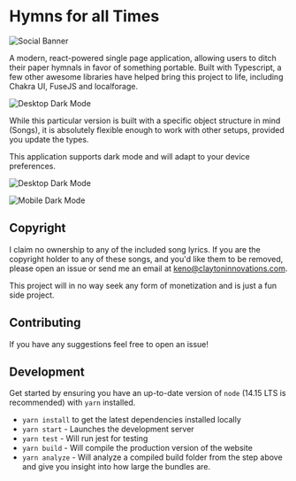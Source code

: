 # Hymns for all Times

![Social Banner](./public/social_banner_1.jpg)

A modern, react-powered single page application, allowing users to ditch their paper hymnals in favor of something portable. Built with Typescript, a few other awesome libraries have helped bring this project to life, including Chakra UI, FuseJS and localforage.

![Desktop Dark Mode](<./promo/iPhone6 - Song List.png>)

While this particular version is built with a specific object structure in mind (Songs), it is absolutely flexible enough to work with other setups, provided you update the types.

This application supports dark mode and will adapt to your device preferences.

![Desktop Dark Mode](<./promo/Desktop - Home - Dark.png>)

![Mobile Dark Mode](<./promo/iPhone6 - Song Display.png>)

## Copyright

I claim no ownership to any of the included song lyrics. If you are the copyright holder to any of these songs, and you'd like them to be removed, please open an issue or send me an email at keno@claytoninnovations.com.

This project will in no way seek any form of monetization and is just a fun side project.

## Contributing

If you have any suggestions feel free to open an issue!

## Development

Get started by ensuring you have an up-to-date version of `node` (14.15 LTS is recommended) with `yarn` installed.

- `yarn install` to get the latest dependencies installed locally
- `yarn start` - Launches the development server
- `yarn test` - Will run jest for testing
- `yarn build` - Will compile the production version of the website
- `yarn analyze` - Will analyze a compiled build folder from the step above and give you insight into how large the bundles are.
